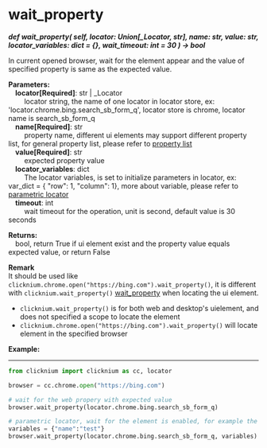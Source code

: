 # wait_property
***def wait_property(
        self,
        locator: Union[_Locator, str],
        name: str,
        value: str,
        locator_variables: dict = {},
        wait_timeout: int = 30
    ) -> bool***  

In current opened browser, wait for the element appear and the value of specified property is same as the expected value. 

**Parameters:**  
    &emsp;**locator[Required]**: str | _Locator   
        &emsp;&emsp; locator string, the name of one locator in locator store, ex: 'locator.chrome.bing.search_sb_form_q', locator store is chrome, locator name is search_sb_form_q  
    &emsp;**name[Required]**: str  
        &emsp;&emsp; property name, different ui elements may support different property list, for general property list, please refer to [property list](/doc/property.md)  
    &emsp;**value[Required]**: str  
        &emsp;&emsp; expected property value  
    &emsp;**locator_variables**: dict  
        &emsp;&emsp; The locator variables, is set to initialize parameters in locator, ex: var_dict = { "row": 1,  "column": 1}, more about variable, please refer to [parametric locator](/doc/parametric_locator.md)  
    &emsp;**timeout**: int  
        &emsp;&emsp; wait timeout for the operation, unit is second, default value is 30 seconds 

**Returns:**  
    &emsp;bool, return True if ui element exist and the property value equals expected value, or return False

**Remark**  
It should be used like `clicknium.chrome.open("https://bing.com").wait_property()`, it is different with `clicknium.wait_property()` [wait_property](./doc/api/python/wait_property.md) when locating the ui element.
- `clicknium.wait_property()` is for both web and desktop's uielement, and does not specified a scope to locate the element
- `clicknium.chrome.open("https://bing.com").wait_property()` will locate element in the specified browser

**Example:**
***
```python
from clicknium import clicknium as cc, locator

browser = cc.chrome.open("https://bing.com")

# wait for the web propery with expected value
browser.wait_property(locator.chrome.bing.search_sb_form_q)

# parametric locator, wait for the element is enabled, for example the element is blocked by one popup dialog
variables = {"name":"test"}
browser.wait_property(locator.chrome.bing.search_sb_form_q, variables)

```